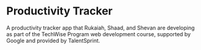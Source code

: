 # Productivity Tracker
A productivity tracker app that Rukaiah, Shaad, and Shevan are developing as part of the TechWise Program web development course, supported by Google and provided by TalentSprint. 

